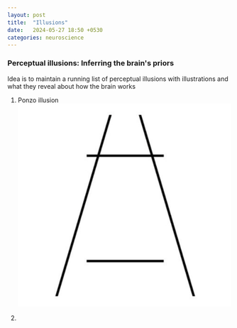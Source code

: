 ```yaml
---
layout: post
title:  "Illusions"
date:   2024-05-27 18:50 +0530
categories: neuroscience
---
```

### Perceptual illusions: Inferring the brain's priors

Idea is to maintain a running list of perceptual illusions with illustrations and what they reveal about how the brain works

1. Ponzo illusion![Ponzo Illusion](../assets/ponzo.png)

2. 